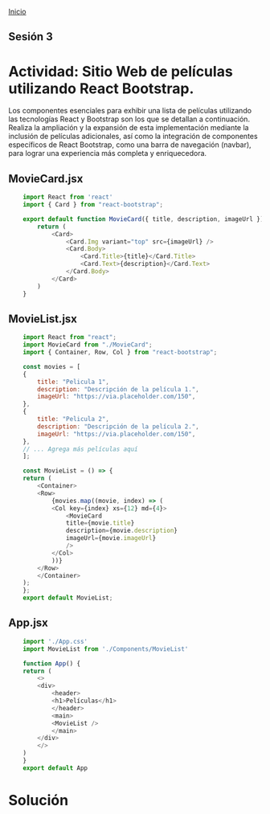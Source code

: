 <!-- No borrar o modificar -->
[Inicio](./index.md)

## Sesión 3 

# Actividad: Sitio Web de películas utilizando React Bootstrap.

Los componentes esenciales para exhibir una lista de películas utilizando las tecnologías React y Bootstrap son los que se detallan a continuación. Realiza la ampliación y la expansión de esta implementación mediante la inclusión de películas adicionales, así como la integración de componentes específicos de React Bootstrap, como una barra de navegación (navbar), para lograr una experiencia más completa y enriquecedora.

## MovieCard.jsx

```javascript
    import React from 'react'
    import { Card } from "react-bootstrap";

    export default function MovieCard({ title, description, imageUrl }) {
        return (
            <Card>
                <Card.Img variant="top" src={imageUrl} />
                <Card.Body>
                    <Card.Title>{title}</Card.Title>
                    <Card.Text>{description}</Card.Text>
                </Card.Body>
            </Card>
        )
    }
``` 

## MovieList.jsx

```javascript
    import React from "react";
    import MovieCard from "./MovieCard";
    import { Container, Row, Col } from "react-bootstrap";

    const movies = [
    {
        title: "Pelicula 1",
        description: "Descripción de la película 1.",
        imageUrl: "https://via.placeholder.com/150",
    },
    {
        title: "Pelicula 2",
        description: "Descripción de la película 2.",
        imageUrl: "https://via.placeholder.com/150",
    },
    // ... Agrega más películas aquí
    ];

    const MovieList = () => {
    return (
        <Container>
        <Row>
            {movies.map((movie, index) => (
            <Col key={index} xs={12} md={4}>
                <MovieCard
                title={movie.title}
                description={movie.description}
                imageUrl={movie.imageUrl}
                />
            </Col>
            ))}
        </Row>
        </Container>
    );
    };
    export default MovieList;
``` 

## App.jsx

```javascript
    import './App.css'
    import MovieList from './Components/MovieList'

    function App() {
    return (
        <>
        <div>
            <header>
            <h1>Películas</h1>
            </header>
            <main>
            <MovieList />
            </main>
        </div>
        </>
    )
    }
    export default App
``` 

# Solución